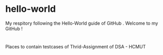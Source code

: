 # hello-world
My respitory following the Hello-World guide of GitHub . Welcome to my GitHub !
#
Places to contain testcases of Thrid-Assignment of DSA - HCMUT

